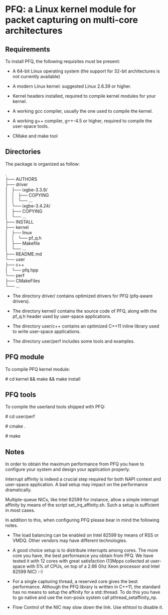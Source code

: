PFQ: a Linux kernel module for packet capturing on multi-core architectures
===========================================================================

Requirements
------------


To install PFQ, the following requisites must be present:

* A 64-bit Linux operating system (the support for 32-bit architectures 
  is not currently available) 

* A modern Linux kernel: suggested Linux 2.6.39 or higher.  

* Kernel headers installed, required to compile kernel modules for your kernel.  

* A working gcc compiler, usually the one used to compile the kernel.  

* A working g++ compiler, g++-4.5 or higher, required to compile the user-space tools.  

* CMake and make tool


Directories 
----------- 


The package is organized as follow: 

.  
├── AUTHORS   
├── driver   
│   ├── ixgbe-3.3.9/  
│   │   ├── COPYING  
│   │   └── ...  
│   └── ixgbe-3.4.24/  
│       ├── COPYING  
│       └── ...  
├── INSTALL  
├── kernel  
│   ├── linux  
│   │   └── pf_q.h  
│   ├── Makefile  
│   └── ...  
├── README.md  
└── user  
    ├── c++  
    │   └── pfq.hpp  
    └── perf  
        ├── CMakeFiles  
        └── ...  


- The directory driver/ contains optimized drivers for PFQ (pfq-aware drivers).

- The directory kernel/ contains the source code of PFQ, along with the pf_q.h 
  header used by user-space applications.

- The directory user/c++ contains an optimized C++11 inline library used to write 
  user-space applications.

- The directory user/perf includes some tools and examples.  


PFQ module
----------

To compile PFQ kernel module:

\# cd kernel && make && make install


PFQ tools
---------

To compile the userland tools shipped with PFQ:
 
\# cd user/perf

\# cmake .

\# make


Notes
-----

In order to obtain the maximum performance from PFQ you have to configure your system
and design your application properly.

Interrupt affinity is indeed a crucial step required for both NAPI context and user-space 
application. A bad setup may impact on the performance dramatically.

Multiple-queue NICs, like Intel 82599 for instance, allow a simple interrupt affinity 
by means of the script set_irq_affinity.sh. Such a setup is sufficient in most cases.

In addition to this, when configuring PFQ please bear in mind the following notes. 


* The load balancing can be enabled on Intel 82599 by means of RSS or VMDQ. Other vendors 
  may have different technologies.

* A good choice setup is to distribute interrupts among cores. The more core you have, 
  the best performance you obtain from PFQ. We have tested it with 12 cores with great 
  satisfaction (13Mpps collected at user-space with 5% of CPUs, on top of a 2.66 Ghz Xeon 
  processor and Intel 82599 NIC) :-)

* For a single capturing thread, a reserved core gives the best performance. Although the
  PFQ library is written in C++11, the standard has no means to setup the affinity for a 
  std::thread. To do this you have to go native and use the non-posix system call 
  pthread_setaffinity_np.

* Flow Control of the NIC may slow down the link. Use ethtool to disable it.


